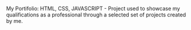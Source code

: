 My Portifolio: 
HTML, CSS, JAVASCRIPT - Project used to showcase my qualifications as a professional through a selected set of projects created by me.
